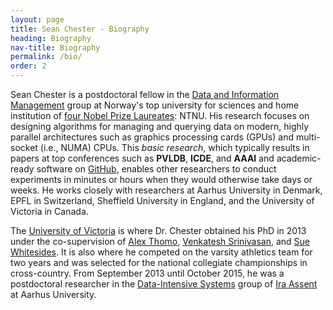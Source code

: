 ```yaml
---
layout: page
title: Sean Chester - Biography
heading: Biography
nav-title: Biography
permalink: /bio/
order: 2
---
```


Sean Chester is a postdoctoral fellow in the 
[Data and Information Management](https://www.ntnu.edu/idi/groups/dif) group 
at Norway's top university for sciences and home institution of 
[four Nobel Prize Laureates](https://en.wikipedia.org/wiki/Norwegian_University_of_Science_and_Technology#Nobel_Laureates): 
NTNU. 
His research focuses on designing algorithms for managing and querying data on 
modern, highly parallel architectures such as graphics processing cards (GPUs) and 
multi-socket (i.e., NUMA) CPUs. 
This _basic research_, which typically results in 
papers at top conferences such as **PVLDB**, **ICDE**, and **AAAI** and 
academic-ready software on 
[GitHub](http://github.com/sean-chester), enables other researchers to conduct experiments 
in minutes or hours when they would otherwise take days or weeks. 
He works closely with researchers at Aarhus University in Denmark, 
EPFL in Switzerland, 
Sheffield University in England, 
and the University of Victoria in Canada.

The [University of Victoria](http://csc.uvic.ca) is where Dr. Chester obtained his 
PhD in 2013 under the co-supervision of 
[Alex Thomo](http://webhome.cs.uvic.ca/~thomo/), 
[Venkatesh Srinivasan](http://webhome.cs.uvic.ca/~venkat/), 
and [Sue Whitesides](https://en.wikipedia.org/wiki/Sue_Whitesides). 
It is also where he competed on the varsity athletics team for two years 
and was selected for the national collegiate championships in cross-country. 
From September 2013 until October 2015, he was a postdoctoral researcher 
in the [Data-Intensive Systems](http://cs.au.dk/research-at-cs/data-intensive-systems/) 
group of [Ira Assent](http://www.cs.au.dk/~ira/) at Aarhus University.



